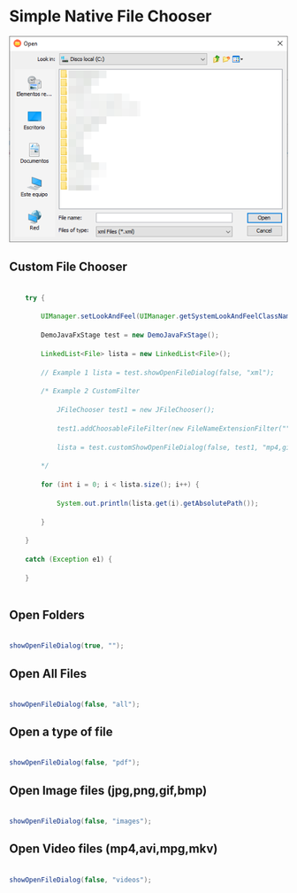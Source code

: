 # Simple Native File Chooser

![Preview](preview.png)

## Custom File Chooser

~~~java

	try {
	
		UIManager.setLookAndFeel(UIManager.getSystemLookAndFeelClassName());
	
		DemoJavaFxStage test = new DemoJavaFxStage();
	
		LinkedList<File> lista = new LinkedList<File>();
	
		// Example 1 lista = test.showOpenFileDialog(false, "xml");
			
		/* Example 2 CustomFilter 

			JFileChooser test1 = new JFileChooser();

			test1.addChoosableFileFilter(new FileNameExtensionFilter("", "mp4", "gif", "jpg"));

			lista = test.customShowOpenFileDialog(false, test1, "mp4,gif,jpg");
			
		*/
		
		for (int i = 0; i < lista.size(); i++) {
	
			System.out.println(lista.get(i).getAbsolutePath());
	
		}
	
	}
	
	catch (Exception e1) {
	
	}
	
~~~

## Open Folders

~~~java

showOpenFileDialog(true, "");

~~~

## Open All Files

~~~java

showOpenFileDialog(false, "all");

~~~

## Open a type of file

~~~java

showOpenFileDialog(false, "pdf");

~~~

## Open Image files (jpg,png,gif,bmp)

~~~java

showOpenFileDialog(false, "images");

~~~

## Open Video files (mp4,avi,mpg,mkv)

~~~java

showOpenFileDialog(false, "videos");

~~~
